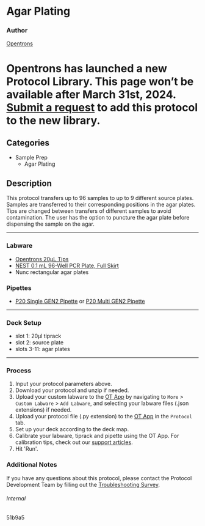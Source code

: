 # Agar Plating

### Author
[Opentrons](https://opentrons.com/)


# Opentrons has launched a new Protocol Library. This page won’t be available after March 31st, 2024. [Submit a request](https://docs.google.com/forms/d/e/1FAIpQLSdYYp9QCKow4nn0KlCVsMS3HX0eJ0N9O7-erajKvcpT0lWbSg/viewform) to add this protocol to the new library.

## Categories
* Sample Prep
	* Agar Plating

## Description

This protocol transfers up to 96 samples to up to 9 different source plates. Samples are transferred to their corresponding positions in the agar plates. Tips are changed between transfers of different samples to avoid contamination. The user has the option to puncture the agar plate before dispensing the sample on the agar.

---

### Labware
* [Opentrons 20µL Tips](https://shop.opentrons.com/collections/opentrons-tips/products/opentrons-10ul-tips)
* [NEST 0.1 mL 96-Well PCR Plate, Full Skirt](https://shop.opentrons.com/collections/verified-labware/products/nest-0-1-ml-96-well-pcr-plate-full-skirt)
* Nunc rectangular agar plates

### Pipettes
* [P20 Single GEN2 Pipette](https://shop.opentrons.com/collections/ot-2-pipettes/products/single-channel-electronic-pipette) or [P20 Multi GEN2 Pipette](https://shop.opentrons.com/collections/ot-2-pipettes/products/8-channel-electronic-pipette)

---

### Deck Setup
* slot 1: 20µl tiprack
* slot 2: source plate
* slots 3-11: agar plates

---

### Process
1. Input your protocol parameters above.
2. Download your protocol and unzip if needed.
3. Upload your custom labware to the [OT App](https://opentrons.com/ot-app) by navigating to `More` > `Custom Labware` > `Add Labware`, and selecting your labware files (.json extensions) if needed.
4. Upload your protocol file (.py extension) to the [OT App](https://opentrons.com/ot-app) in the `Protocol` tab.
5. Set up your deck according to the deck map.
6. Calibrate your labware, tiprack and pipette using the OT App. For calibration tips, check out our [support articles](https://support.opentrons.com/en/collections/1559720-guide-for-getting-started-with-the-ot-2).
7. Hit 'Run'.

### Additional Notes
If you have any questions about this protocol, please contact the Protocol Development Team by filling out the [Troubleshooting Survey](https://protocol-troubleshooting.paperform.co/).

###### Internal
51b9a5
